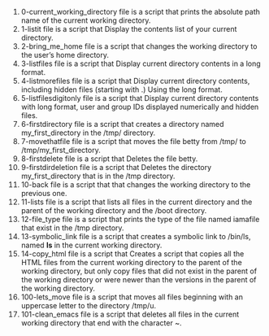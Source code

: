 1) 0-current_working_directory file is a script that prints the absolute path name of the current working directory.
2) 1-listit file is a script that Display the contents list of your current directory.
3) 2-bring_me_home file is a script that changes the working directory to the user’s home directory.
4) 3-listfiles file is a script that Display current directory contents in a long format.
5) 4-listmorefiles file is a script that Display current directory contents, including hidden files (starting with .) Using the long format.
6) 5-listfilesdigitonly file is a script that Display current directory contents with long format, user and group IDs displayed numerically and hidden files.
7) 6-firstdirectory file is a script that creates a directory named my_first_directory in the /tmp/ directory.
8) 7-movethatfile file is a script that moves the file betty from /tmp/ to /tmp/my_first_directory.
9) 8-firstdelete file is a script that Deletes the file betty.
10) 9-firstdirdeletion file is a script that Deletes the directory my_first_directory that is in the /tmp directory.
11) 10-back file is a script that that changes the working directory to the previous one.
12) 11-lists file is a script that lists all files in the current directory and the parent of the working directory and the /boot directory.
13) 12-file_type file is a script that prints the type of the file named iamafile that exist in the /tmp directory.
14) 13-symbolic_link file is a script that creates a symbolic link to /bin/ls, named __ls__ in the current working directory.
15) 14-copy_html file is a script that Creates a script that copies all the HTML files from the current working directory to the parent of the working directory, but only copy files that did not exist in the parent of the working directory or were newer than the versions in the parent of the working directory.
16) 100-lets_move file is a script that moves all files beginning with an uppercase letter to the directory /tmp/u.
17) 101-clean_emacs file is a script that deletes all files in the current working directory that end with the character ~.

